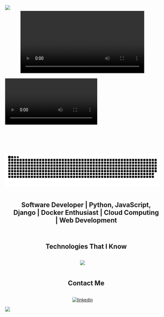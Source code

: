 <!--horizontal divider(gradiant)-->
<img src="https://user-images.githubusercontent.com/73097560/115834477-dbab4500-a447-11eb-908a-139a6edaec5c.gif">

<!-- Video Section -->
<div align="center">
  <video width="80%" controls>
    <source src="https://skaitech.al/wp-content/uploads/2024/01/Screen_Recording_20240110_150933_Chrome.mp4" type="video/mp4">
    Your browser does not support the video tag.
  </video>
</div>

<video src="Screen_Recording_20240110_150933_Chrome.mp4" controls title="Title"></video>


<!--h1 without bottom border-->
<div id="user-content-toc">
  <ul align="center">
    <summary><h1 style="display: inline-block"></h1></summary>
  </ul>
</div>

<!--- snake -->
<div align="center">
  <img  src="https://github.com/1999AZZAR/1999AZZAR/blob/main/resources/img/grid-snake.svg"
       alt="snake" /></a>
</div>

<!--h2 without bottom border-->
<div id="user-content-toc">
  <ul align="center">
    <summary><h2 style="display: inline-block">Software Developer | Python, JavaScript, Django | Docker Enthusiast | Cloud Computing | Web Development</h2></summary>
  </ul>
</div>

<!--h1 without bottom border-->
<div id="user-content-toc">
  <ul align="center">
    <summary><h2 style="display: inline-block">Technologies That I Know</h2></summary>
  </ul>
</div>

<!--tech stack icons-->
<p align="center">
  <a href="https://skillicons.dev">
    <img src="https://skillicons.dev/icons?i=py,js,docker,django,linux,bootstrap,c,cpp,css,github,html,mysql,nextjs,react,ts,vscode&perline=14" />
  </a>
</p>



<!-- Connect with me -->
<!--h2 without bottom border-->
<div id="user-content-toc">
  <ul align="center">
    <summary><h2 style="display: inline-block">Contact Me</h2></summary>
  </ul>
</div>

<!--icons and links-->
<p align="center">
<a href="https://al.linkedin.com/in/inerttila" target="blank"><img align="center" src="https://user-images.githubusercontent.com/88904952/234979284-68c11d7f-1acc-4f0c-ac78-044e1037d7b0.png" alt="linkedin" height="50" width="50" /></a>
</p>

<!--profile visit count-->
<div align="center">
    
</div>

<!--horizontal divider(gradiant)-->
<img src="https://user-images.githubusercontent.com/73097560/115834477-dbab4500-a447-11eb-908a-139a6edaec5c.gif">
